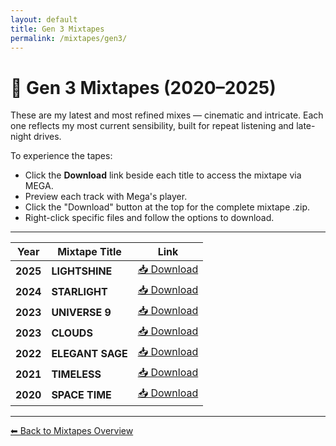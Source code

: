 ```yaml
---
layout: default
title: Gen 3 Mixtapes
permalink: /mixtapes/gen3/
---
```


# 🌌 Gen 3 Mixtapes (2020–2025)

These are my latest and most refined mixes — cinematic and intricate. Each one reflects my most current sensibility, built for repeat listening and late-night drives.

To experience the tapes:

- Click the **Download** link beside each title to access the mixtape via MEGA. 
- Preview each track with Mega's player.  
- Click the "Download" button at the top for the complete mixtape .zip.
- Right-click specific files and follow the options to download. 

---

| Year | Mixtape Title | Link |
|------|----------------|------|
| **2025** | **LIGHTSHINE** | <a href="https://mega.nz/folder/e1hnyLxI#7Z_wneoul_DS1cuB6eKkOw/folder/XpohVIaC" target="_blank">📥 Download</a> |
| **2024** | **STARLIGHT** | <a href="https://mega.nz/folder/e1hnyLxI#7Z_wneoul_DS1cuB6eKkOw/folder/Kg4zmArT" target="_blank">📥 Download</a> |
| **2023** | **UNIVERSE 9** | <a href="https://mega.nz/folder/e1hnyLxI#7Z_wneoul_DS1cuB6eKkOw/folder/O4xx2QqS" target="_blank">📥 Download</a> |
| **2023** | **CLOUDS** | <a href="https://mega.nz/folder/e1hnyLxI#7Z_wneoul_DS1cuB6eKkOw/folder/PhhRnYxY" target="_blank">📥 Download</a> |
| **2022** | **ELEGANT SAGE** | <a href="https://mega.nz/folder/e1hnyLxI#7Z_wneoul_DS1cuB6eKkOw/folder/z4pXQaBB" target="_blank">📥 Download</a> |
| **2021** | **TIMELESS** | <a href="https://mega.nz/folder/e1hnyLxI#7Z_wneoul_DS1cuB6eKkOw/folder/XwgzCQ4a" target="_blank">📥 Download</a> |
| **2020** | **SPACE TIME** | <a href="https://mega.nz/folder/e1hnyLxI#7Z_wneoul_DS1cuB6eKkOw/folder/epolVIKA" target="_blank">📥 Download</a> |

---

[⬅ Back to Mixtapes Overview](/mixtapes/)

